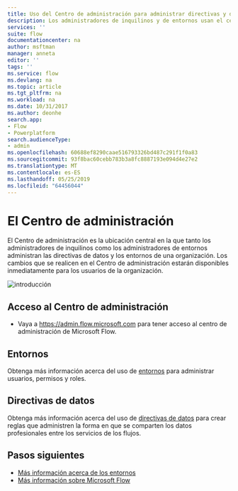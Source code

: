 ```yaml
---
title: Uso del Centro de administración para administrar directivas y directivas de datos | Microsoft Docs
description: Los administradores de inquilinos y de entornos usan el centro de administración de Microsoft Flow para administrar las directivas de datos y los en las implementaciones de Microsoft Flow.
services: ''
suite: flow
documentationcenter: na
author: msftman
manager: anneta
editor: ''
tags: ''
ms.service: flow
ms.devlang: na
ms.topic: article
ms.tgt_pltfrm: na
ms.workload: na
ms.date: 10/31/2017
ms.author: deonhe
search.app:
- Flow
- Powerplatform
search.audienceType:
- admin
ms.openlocfilehash: 60688ef8290caae516793326bd487c291f1f0a83
ms.sourcegitcommit: 93f8bac60cebb783b3a8fc8887193e094d4e27e2
ms.translationtype: MT
ms.contentlocale: es-ES
ms.lasthandoff: 05/25/2019
ms.locfileid: "64456044"
---
```

# <a name="the-admin-center"></a>El Centro de administración

El Centro de administración es la ubicación central en la que tanto los administradores de inquilinos como los administradores de entornos administran las directivas de datos y los entornos de una organización. Los cambios que se realicen en el Centro de administración estarán disponibles inmediatamente para los usuarios de la organización.

![introducción](./media/admin-center-introduction/overview.png)

## <a name="access-the-admin-center"></a>Acceso al Centro de administración

* Vaya a https://admin.flow.microsoft.com para tener acceso al centro de administración de Microsoft Flow.

## <a name="environments"></a>Entornos

Obtenga más información acerca del uso de [entornos](environments-overview-admin.md) para administrar usuarios, permisos y roles.

## <a name="data-policies"></a>Directivas de datos

Obtenga más información acerca del uso de [directivas de datos](prevent-data-loss.md) para crear reglas que administren la forma en que se comparten los datos profesionales entre los servicios de los flujos.

## <a name="next-steps"></a>Pasos siguientes

* [Más información acerca de los entornos](environments-overview-admin.md)
* [Más información sobre Microsoft Flow](getting-started.md)
